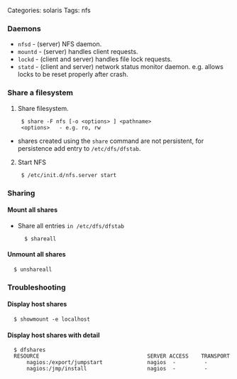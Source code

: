Categories: solaris
Tags: nfs

### Daemons

- `nfsd` - (server) NFS daemon.
- `mountd` - (server) handles client requests.
- `lockd` - (client and server) handles file lock requests.
- `statd` - (client and server) network status monitor daemon. e.g. allows locks to be reset properly after crash.

### Share a filesystem

1. Share filesystem.

        $ share -F nfs [-o <options> ] <pathname>
        <options>   - e.g. ro, rw

  - shares created using the `share` command are not persistent, for persistence add entry to `/etc/dfs/dfstab`.

2. Start NFS

        $ /etc/init.d/nfs.server start

### Sharing ###

#### Mount all shares ####

- Share all entries `in /etc/dfs/dfstab`

        $ shareall      

#### Unmount all shares ####

      $ unshareall

### Troubleshooting

#### Display host shares

      $ showmount -e localhost

#### Display host shares with detail

      $ dfshares
      RESOURCE                                  SERVER ACCESS    TRANSPORT
          nagios:/export/jumpstart              nagios  -         -
          nagios:/jmp/install                   nagios  -         -


